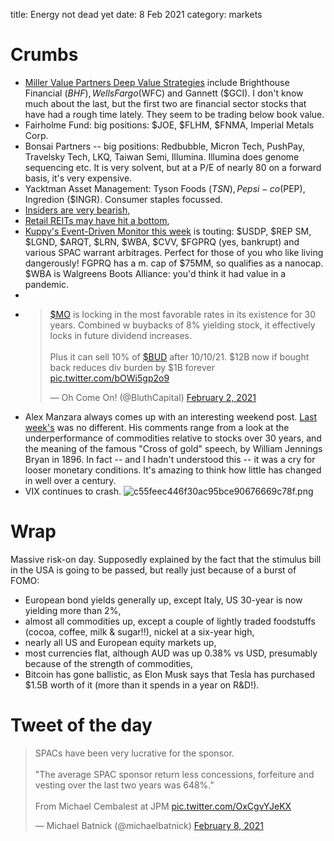 title: Energy not dead yet
date: 8 Feb 2021
category: markets

# Crumbs

- [Miller Value Partners Deep Value Strategies](https://seekingalpha.com/article/4403901-miller-value-partners-deep-value-strategies-q4-2020-letter) include Brighthouse Financial ($BHF), Wells Fargo ($WFC) and Gannett ($GCI). I don't know much about the last, but the first two are financial sector stocks that have had a rough time lately. They seem to be trading below book value.
- Fairholme Fund: big positions: $JOE, $FLHM, $FNMA, Imperial Metals Corp. 
- Bonsai Partners -- big positions: Redbubble, Micron Tech, PushPay, Travelsky Tech, LKQ, Taiwan Semi, Illumina. Illumina does genome sequencing etc. It is very solvent, but at a P/E of nearly 80 on a forward basis, it's very expensive. 
- Yacktman Asset Management: Tyson Foods ($TSN), Pepsi-co ($PEP), Ingredion ($INGR). Consumer staples focussed.
- [Insiders are very bearish](https://www.marketwatch.com/story/insider-selling-is-alarmingly-high-and-small-cap-stocks-are-in-the-crosshairs-11611624945),
- [Retail REITs may have hit a bottom](https://seekingalpha.com/article/4403755-game-stopped-for-shorted-reits),
- [Kuppy's Event-Driven Monitor this week](https://kedm.com/) is touting: $USDP, $REP SM, $LGND, $ARQT, $LRN, $WBA, $CVV, $FGPRQ (yes, bankrupt) and various SPAC warrant arbitrages. Perfect for those of you who like living dangerously! FGPRQ has a m. cap of $75MM, so qualifies as a nanocap. $WBA is Walgreens Boots Alliance: you'd think it had value in a pandemic.
-
- <blockquote class="twitter-tweet"><p lang="en" dir="ltr"><a href="https://twitter.com/search?q=%24MO&amp;src=ctag&amp;ref_src=twsrc%5Etfw">$MO</a> is locking in the most favorable rates in its existence for 30 years. Combined w buybacks of 8% yielding stock, it effectively locks in future dividend increases.<br><br>Plus it can sell 10% of <a href="https://twitter.com/search?q=%24BUD&amp;src=ctag&amp;ref_src=twsrc%5Etfw">$BUD</a> after 10/10/21. $12B now if bought back reduces div burden by $1B forever <a href="https://t.co/bOWi5gp2o9">pic.twitter.com/bOWi5gp2o9</a></p>&mdash; Oh Come On! (@BluthCapital) <a href="https://twitter.com/BluthCapital/status/1356682992857530368?ref_src=twsrc%5Etfw">February 2, 2021</a></blockquote> <script async src="https://platform.twitter.com/widgets.js" charset="utf-8"></script> 
- Alex Manzara always comes up with an interesting weekend post. [Last week's](https://www.chartpoint.com/cross-of-inflation/) was no different. His comments range from a look at the underperformance of commodities relative to stocks over 30 years, and the meaning of the famous "Cross of gold" speech, by William Jennings Bryan in 1896. In fact -- and I hadn't understood this -- it was a cry for looser monetary conditions. It's amazing to think how little has changed in well over a century.
- VIX continues to crash.
![c55feec446f30ac95bce90676669c78f.png]({attach}c55feec446f30ac95bce90676669c78f.png)

# Wrap

Massive risk-on day. Supposedly explained by the fact that the stimulus bill in the USA is going to be passed, but really just because of a burst of FOMO:

- European bond yields generally up, except Italy, US 30-year is now yielding more than 2%,
- almost all commodities up, except a couple of lightly traded foodstuffs (cocoa, coffee, milk & sugar!!), nickel at a six-year high,
- nearly all US and European equity markets up,
- most currencies flat, although AUD was up 0.38% vs USD, presumably because of the strength of commodities,
- Bitcoin has gone ballistic, as Elon Musk says that Tesla has purchased $1.5B worth of it (more than it spends in a year on R&D!).

# Tweet of the day

<blockquote class="twitter-tweet"><p lang="en" dir="ltr">SPACs have been very lucrative for the sponsor.<br><br>&quot;The average SPAC sponsor return less concessions, forfeiture and vesting over the last two years was 648%.&quot;<br><br>From Michael Cembalest at JPM <a href="https://t.co/OxCgvYJeKX">pic.twitter.com/OxCgvYJeKX</a></p>&mdash; Michael Batnick (@michaelbatnick) <a href="https://twitter.com/michaelbatnick/status/1358874874308161536?ref_src=twsrc%5Etfw">February 8, 2021</a></blockquote> <script async src="https://platform.twitter.com/widgets.js" charset="utf-8"></script> 

